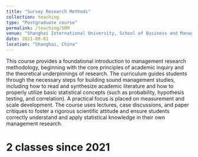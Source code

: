 ```yaml
---
title: "Survey Research Methods"
collection: teaching
type: "Postgraduate course"
permalink: /teaching/SRM
venue: "Shanghai International University, School of Business and Management"
date: 2021-09-01
location: "Shanghai, China"
---
```


This course provides a foundational introduction to management research methodology, beginning with the core principles of academic inquiry and the theoretical underpinnings of research. The curriculum guides students through the necessary steps for building sound management studies, including how to read and synthesize academic literature and how to properly utilize basic statistical concepts (such as probability, hypothesis testing, and correlation). A practical focus is placed on measurement and scale development. The course uses lectures, case discussions, and paper critiques to foster a rigorous scientific attitude and ensure students correctly understand and apply statistical knowledge in their own management research.

2 classes since 2021
======
